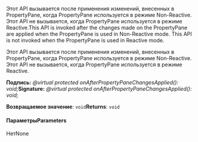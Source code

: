 <span data-ttu-id="a2145-p101">Этот API вызывается после применения изменений, внесенных в PropertyPane, когда PropertyPane используется в режиме Non-Reactive. Этот API не вызывается, когда PropertyPane используется в режиме Reactive.</span><span class="sxs-lookup"><span data-stu-id="a2145-p101">This API is invoked after the changes made on the PropertyPane are applied when the PropertyPane is used in Non-Reactive mode. This API is not invoked when the PropertyPane is used in Reactive mode.</span></span>




Этот API вызывается после применения изменений, внесенных в PropertyPane, когда PropertyPane используется в режиме Non-Reactive. Этот API не вызывается, когда PropertyPane используется в режиме Reactive.

<span data-ttu-id="a2145-104">**Подпись:** _@virtual protected onAfterPropertyPaneChangesApplied(): void;_</span><span class="sxs-lookup"><span data-stu-id="a2145-104">**Signature:** _@virtual protected onAfterPropertyPaneChangesApplied(): void;_</span></span>

<span data-ttu-id="a2145-105">**Возвращаемое значение**: `void`</span><span class="sxs-lookup"><span data-stu-id="a2145-105">**Returns**: `void`</span></span>





#### <a name="parameters"></a><span data-ttu-id="a2145-106">Параметры</span><span class="sxs-lookup"><span data-stu-id="a2145-106">Parameters</span></span>
<span data-ttu-id="a2145-107">Нет</span><span class="sxs-lookup"><span data-stu-id="a2145-107">None</span></span>


